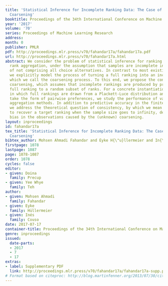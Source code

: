 ```yaml
---
title: 'Statistical Inference for Incomplete Ranking Data: The Case of Rank-Dependent
  Coarsening'
booktitle: Proceedings of the 34th International Conference on Machine Learning
year: '2017'
volume: '70'
series: Proceedings of Machine Learning Research
address: 
month: 0
publisher: PMLR
pdf: http://proceedings.mlr.press/v70/fahandar17a/fahandar17a.pdf
url: http://proceedings.mlr.press/v70/fahandar17a.html
abstract: We consider the problem of statistical inference for ranking data, specifically
  rank aggregation, under the assumption that samples are incomplete in the sense
  of not comprising all choice alternatives. In contrast to most existing methods,
  we explicitly model the process of turning a full ranking into an incomplete one,
  which we call the coarsening process. To this end, we propose the concept of rank-dependent
  coarsening, which assumes that incomplete rankings are produced by projecting a
  full ranking to a random subset of ranks. For a concrete instantiation of our model,
  in which full rankings are drawn from a Plackett-Luce distribution and observations
  take the form of pairwise preferences, we study the performance of various rank
  aggregation methods. In addition to predictive accuracy in the finite sample setting,
  we address the theoretical question of consistency, by which we mean the ability
  to recover a target ranking when the sample size goes to infinity, despite a potential
  bias in the observations caused by the (unknown) coarsening.
layout: inproceedings
id: fahandar17a
tex_title: 'Statistical Inference for Incomplete Ranking Data: The Case of Rank-Dependent
  Coarsening'
bibtex_author: Mohsen Ahmadi Fahandar and Eyke H{\"u}llermeier and In{\'e}s Couso
firstpage: 1078
lastpage: 1087
page: 1078-1087
order: 1078
cycles: false
editor:
- given: Doina
  family: Precup
- given: Yee Whye
  family: Teh
author:
- given: Mohsen Ahmadi
  family: Fahandar
- given: Eyke
  family: Hüllermeier
- given: Inés
  family: Couso
date: 2017-07-17
container-title: Proceedings of the 34th International Conference on Machine Learning
genre: inproceedings
issued:
  date-parts:
  - 2017
  - 7
  - 17
extras:
- label: Supplementary PDF
  link: http://proceedings.mlr.press/v70/fahandar17a/fahandar17a-supp.pdf
# Format based on citeproc: http://blog.martinfenner.org/2013/07/30/citeproc-yaml-for-bibliographies/
---
```

